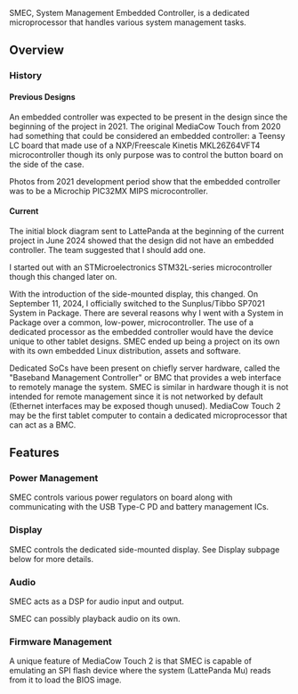 SMEC, System Management Embedded Controller, is a dedicated microprocessor that handles various system management tasks.

## Overview

### History

#### Previous Designs
An embedded controller was expected to be present in the design since the beginning of the project in 2021. The original MediaCow Touch from 2020 had something that could be considered an embedded controller: a Teensy LC board that made use of a NXP/Freescale Kinetis MKL26Z64VFT4 microcontroller though its only purpose was to control the button board on the side of the case.

Photos from 2021 development period show that the embedded controller was to be a Microchip PIC32MX MIPS microcontroller.

#### Current
The initial block diagram sent to LattePanda at the beginning of the current project in June 2024 showed that the design did not have an embedded controller. The team suggested that I should add one.

I started out with an STMicroelectronics STM32L-series microcontroller though this changed later on.

With the introduction of the side-mounted display, this changed. On September 11, 2024, I officially switched to the Sunplus/Tibbo SP7021 System in Package. 
There are several reasons why I went with a System in Package over a common, low-power, microcontroller. The use of a dedicated processor as the embedded controller would have the device unique to other tablet designs. SMEC ended up being a project on its own with its own embedded Linux distribution, assets and software.

Dedicated SoCs have been present on chiefly server hardware, called the "Baseband Management Controller" or BMC that provides a web interface to remotely manage the system. SMEC is similar in hardware though it is not intended for remote management since it is not networked by default (Ethernet interfaces may be exposed though unused). MediaCow Touch 2 may be the first tablet computer to contain a dedicated microprocessor that can act as a BMC.

## Features

### Power Management
SMEC controls various power regulators on board along with communicating with the USB Type-C PD and battery management ICs. 

### Display
SMEC controls the dedicated side-mounted display. See Display subpage below for more details.

### Audio
SMEC acts as a DSP for audio input and output.

SMEC can possibly playback audio on its own.

### Firmware Management
A unique feature of MediaCow Touch 2 is that SMEC is capable of emulating an SPI flash device where the system (LattePanda Mu) reads from it to load the BIOS image.